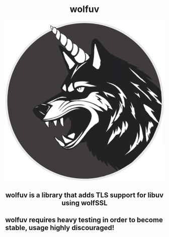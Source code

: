 <h1 align="center">wolfuv</h1>

<p align="center">
<img width="512" src="./wolfuv.png" />
</p>
<h3 align="center" style="font-size: 150%;">wolfuv is a library that adds TLS support for libuv using wolfSSL</h3>

## wolfuv requires heavy testing in order to become stable, usage highly discouraged!
